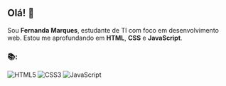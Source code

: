 ## Olá! 👋

Sou **Fernanda Marques**, estudante de TI com foco em desenvolvimento web. Estou me aprofundando em **HTML**, **CSS** e **JavaScript**.

### 📚:
![HTML5](https://img.shields.io/badge/HTML5-E34F26?style=flat&logo=html5&logoColor=white)  ![CSS3](https://img.shields.io/badge/CSS3-1572B6?style=flat&logo=css3&logoColor=white) ![JavaScript](https://img.shields.io/badge/JavaScript-F7DF1E?style=flat&logo=javascript&logoColor=black)
